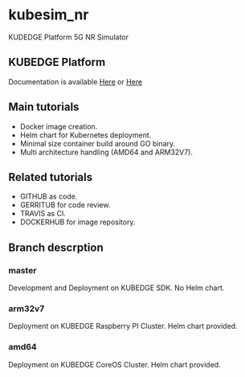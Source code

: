 # kubesim_nr

KUDEDGE Platform 5G NR Simulator

## KUBEDGE Platform

Documentation is available [Here](http://kubedge.cloud) or [Here](https://kubedge.github.io)

## Main tutorials

- Docker image creation.
- Helm chart for Kubernetes deployment.
- Minimal size container build around GO binary.
- Multi architecture handling (AMD64 and ARM32V7).

## Related tutorials

- GITHUB as code.
- GERRITUB for code review.
- TRAVIS as CI.
- DOCKERHUB for image repository.

## Branch descrption

### master

Development and Deployment on KUBEDGE SDK. No Helm chart.

### arm32v7

Deployment on KUBEDGE Raspberry PI Cluster. Helm chart provided.

### amd64

Deployment on KUBEDGE CoreOS Cluster. Helm chart provided.
